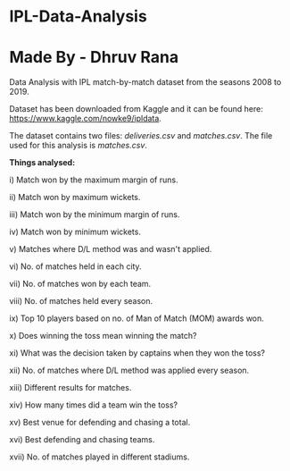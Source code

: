 # IPL-Data-Analysis
# Made By - Dhruv Rana
Data Analysis with IPL match-by-match dataset from the seasons 2008 to 2019.

Dataset has been downloaded from Kaggle and it can be found here: https://www.kaggle.com/nowke9/ipldata.  

The dataset contains two files: *deliveries.csv* and *matches.csv*.
The file used for this analysis is *matches.csv*.  

**Things analysed:**

i) Match won by the maximum margin of runs.  

ii) Match won by maximum wickets.  

iii) Match won by the minimum margin of runs.  

iv) Match won by minimum wickets.  

v) Matches where D/L method was and wasn't applied.  

vi) No. of matches held in each city.  

vii) No. of matches won by each team.  

viii) No. of matches held every season.  

ix) Top 10 players based on no. of Man of Match (MOM) awards won.  

x) Does winning the toss mean winning the match?  

xi) What was the decision taken by captains when they won the toss?  

xii) No. of matches where D/L method was applied every season.  

xiii) Different results for matches.  

xiv) How many times did a team win the toss?  

xv) Best venue for defending and chasing a total.  

xvi) Best defending and chasing teams.  

xvii) No. of matches played in different stadiums.


